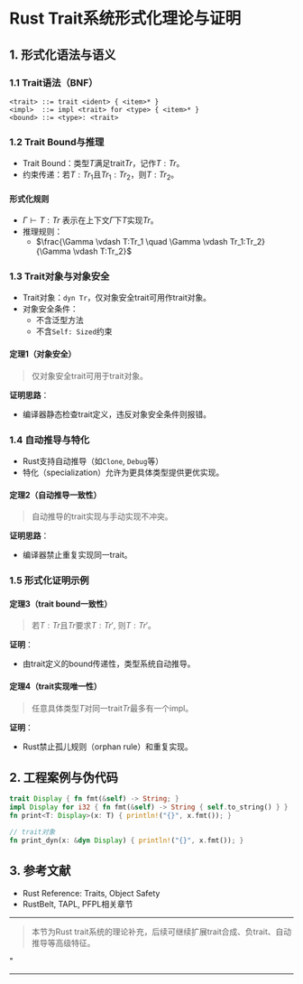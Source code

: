 ﻿# Rust Trait系统形式化理论与证明

## 1. 形式化语法与语义

### 1.1 Trait语法（BNF）

```text
<trait> ::= trait <ident> { <item>* }
<impl>  ::= impl <trait> for <type> { <item>* }
<bound> ::= <type>: <trait>
```

### 1.2 Trait Bound与推理

- Trait Bound：类型$T$满足trait$Tr$，记作$T:Tr$。
- 约束传递：若$T:Tr_1$且$Tr_1:Tr_2$，则$T:Tr_2$。

#### 形式化规则

- $\Gamma \vdash T:Tr$ 表示在上下文$\Gamma$下$T$实现$Tr$。
- 推理规则：
  - $\frac{\Gamma \vdash T:Tr_1 \quad \Gamma \vdash Tr_1:Tr_2}{\Gamma \vdash T:Tr_2}$

### 1.3 Trait对象与对象安全

- Trait对象：`dyn Tr`，仅对象安全trait可用作trait对象。
- 对象安全条件：
  - 不含泛型方法
  - 不含`Self: Sized`约束

#### 定理1（对象安全）
>
> 仅对象安全trait可用于trait对象。

**证明思路**：

- 编译器静态检查trait定义，违反对象安全条件则报错。

### 1.4 自动推导与特化

- Rust支持自动推导（如`Clone`, `Debug`等）
- 特化（specialization）允许为更具体类型提供更优实现。

#### 定理2（自动推导一致性）
>
> 自动推导的trait实现与手动实现不冲突。

**证明思路**：

- 编译器禁止重复实现同一trait。

### 1.5 形式化证明示例

#### 定理3（trait bound一致性）
>
> 若$T:Tr$且$Tr$要求$T:Tr'$, 则$T:Tr'$。

**证明**：

- 由trait定义的bound传递性，类型系统自动推导。

#### 定理4（trait实现唯一性）
>
> 任意具体类型$T$对同一trait$Tr$最多有一个impl。

**证明**：

- Rust禁止孤儿规则（orphan rule）和重复实现。

## 2. 工程案例与伪代码

```rust
trait Display { fn fmt(&self) -> String; }
impl Display for i32 { fn fmt(&self) -> String { self.to_string() } }
fn print<T: Display>(x: T) { println!("{}", x.fmt()); }

// trait对象
fn print_dyn(x: &dyn Display) { println!("{}", x.fmt()); }
```

## 3. 参考文献

- Rust Reference: Traits, Object Safety
- RustBelt, TAPL, PFPL相关章节

---
> 本节为Rust trait系统的理论补充，后续可继续扩展trait合成、负trait、自动推导等高级特征。

"

---
